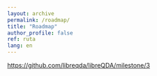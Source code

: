 ```yaml
---
layout: archive
permalink: /roadmap/
title: "Roadmap"
author_profile: false
ref: ruta
lang: en
---
```


https://github.com/libreqda/libreQDA/milestone/3
